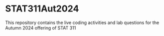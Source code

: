# STAT311Aut2024
This repository contains the live coding activities and lab questions for the Autumn 2024 offering of STAT 311